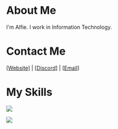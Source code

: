 # About Me
I'm Alfie. I work in Information Technology.

# Contact Me

[[Website]] | [[Discord]] | [[Email]]

[Website]: X
[Discord]: https://discord.app.com/users/788346335085592607
[Email]: X

# My Skills

<p>
  <img src="https://skillicons.dev/icons?i=py,js,ts,lua,md" />
</p>
<p>
  <img src="https://skillicons.dev/icons?i=nodejs,mongodb,vscode,discord" />
</p>

<!-- just analytics -->
[](https://hit.yhype.me/github/profile?user_id=64010636)
